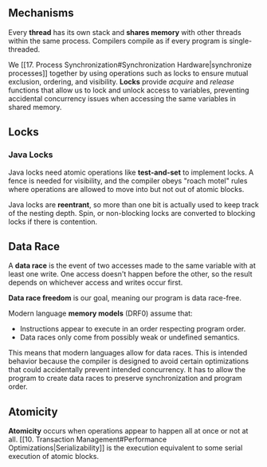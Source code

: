 ## Mechanisms

Every **thread** has its own stack and **shares memory** with other threads within the same process. Compilers compile as if every program is single-threaded.

We [[17. Process Synchronization#Synchronization Hardware|synchronize processes]] together by using operations such as locks to ensure mutual exclusion, ordering, and visibility. **Locks** provide *acquire* and *release* functions that allow us to lock and unlock access to variables, preventing accidental concurrency issues when accessing the same variables in shared memory.

## Locks

### Java Locks

Java locks need atomic operations like **test-and-set** to implement locks. A fence is needed for visibility, and the compiler obeys "roach motel" rules where operations are allowed to move into but not out of atomic blocks.

Java locks are **reentrant**, so more than one bit is actually used to keep track of the nesting depth. Spin, or non-blocking locks are converted to blocking locks if there is contention.

## Data Race

A **data race** is the event of two accesses made to the same variable with at least one write. One access doesn't happen before the other, so the result depends on whichever access and writes occur first.

**Data race freedom** is our goal, meaning our program is data race-free.

Modern language **memory models** (DRF0) assume that:

- Instructions appear to execute in an order respecting program order.
- Data races only come from possibly weak or undefined semantics.

This means that modern languages allow for data races. This is intended behavior because the compiler is designed to avoid certain optimizations that could accidentally prevent intended concurrency. It has to allow the program to create data races to preserve synchronization and program order.

## Atomicity

**Atomicity** occurs when operations appear to happen all at once or not at all. [[10. Transaction Management#Performance Optimizations|Serializability]] is the execution equivalent to some serial execution of atomic blocks.

